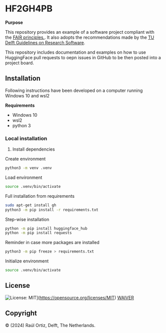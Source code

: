 # HF2GH4PB

**Purpose**

This repository provides an example of a software project compliant with the [FAIR principles.](https://fair-software.nl/). It also adopts the recommendations made by the [TU Delft Guidelines on Research Software](https://d2k0ddhflgrk1i.cloudfront.net/TUDelft/Over_TU_Delft/Strategie/TU%20Delft%20Research%20Software%20Guidelines.pdf).

This repository includes documentation and examples on how to use HuggingFace pull requests to oepn issues in GitHub to be then posted into a project board.

## Installation

Following instructions have been developed on a computer running Windows 10 and wsl2

**Requirements** 
- Windows 10
- wsl2
- python 3

### Local installation

1. Install dependencies

Create environment
```bash
python3 -m venv .venv
```

Load environment
```bash
source .venv/bin/activate
```

Full installation from requirements
```bash
sudo apt-get install gh
python3 -m pip install -r requirements.txt
```

Step-wise installation
```bash
python -m pip install huggingface_hub
python -m pip install requests
```

Reminder in case more packages are installed
```bash
python3 -m pip freeze > requirements.txt
```

Initialize environment
```bash
source .venv/bin/activate
```

## License

![License: MIT](https://img.shields.io/badge/License-MIT-yellow.svg)](https://opensource.org/licenses/MIT)
[WAIVER](./WAIVER)

## Copyright

&copy; (2024) Raúl Ortiz, Delft, The Netherlands. 


